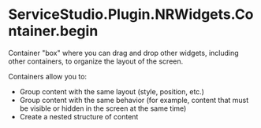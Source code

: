 # ServiceStudio.Plugin.NRWidgets.Container.begin

Container "box" where you can drag and drop other widgets, including other containers, to organize the layout of the screen.

Containers allow you to:

* Group content with the same layout \(style, position, etc.\)
* Group content with the same behavior \(for example, content that must be visible or hidden in the screen at the same time\)
* Create a nested structure of content

